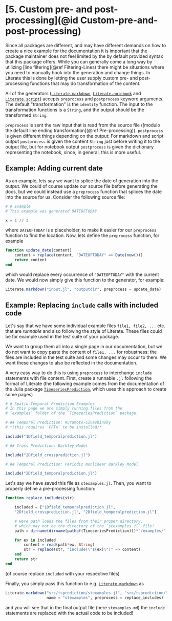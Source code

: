 # [**5.** Custom pre- and post-processing](@id Custom-pre-and-post-processing)

Since all packages are different, and may have different demands on how
to create a nice example for the documentation it is important that
the package maintainer does not feel limited by the by default provided syntax
that this package offers. While you can generally come a long way by utilizing
[line filtering](@ref Filtering-Lines) there might be situations where you need
to manually hook into the generation and change things. In Literate this
is done by letting the user supply custom pre- and post-processing functions
that may do transformation of the content.

All of the generators ([`Literate.markdown`](@ref), [`Literate.notebook`](@ref)
and [`Literate.script`](@ref)) accepts `preprocess` and `postprocess` keyword
arguments. The default "transformation" is the `identity` function. The input
to the transformation functions is a `String`, and the output should be the
transformed `String`.

`preprocess` is sent the raw input that is read from the source file ([modulo the
default line ending transformation](@ref Pre-processing)). `postprocess` is given
different things depending on the output: For markdown and script output `postprocess`
is given the content `String` just before writing it to the output file, but for
notebook output `postprocess` is given the dictionary representing the notebook,
since, in general, this is more useful.

## Example: Adding current date
As an example, lets say we want to splice the date of generation into the output.
We could of course update our source file before generating the docs, but we could
instead use a `preprocess` function that splices the date into the source for us.
Consider the following source file:
```julia
# # Example
# This example was generated DATEOFTODAY

x = 1 // 3
```
where `DATEOFTODAY` is a placeholder, to make it easier for our `preprocess` function
to find the location. Now, lets define the `preprocess` function, for example
```julia
function update_date(content)
    content = replace(content, "DATEOFTODAY" => Date(now()))
    return content
end
```
which would replace every occurrence of `"DATEOFTODAY"` with the current date. We would
now simply give this function to the generator, for example:
```julia
Literate.markdown("input.jl", "outputdir"; preprocess = update_date)
```

## Example: Replacing `include` calls with included code
Let's say that we have some individual example files `file1, file2, ...` etc.
that are _runnable_ and also following the style of Literate. These files could be for example used in the test suite of your package.

We want to group them all into a single page in our documentation, but we
do not want to copy paste the content of `file1, ...` for robustness: the files are included in the test suite and some changes may occur to them. We want these changes to also be reflected in the documentation.

A very easy way to do this is using `preprocess` to interchange `include` statements with file content. First, create a runnable `.jl` following the format of Literate (the following example comes from the documentation of the Julia package [`TimeseriesPrediction`](https://github.com/JuliaDynamics/TimeseriesPrediction.jl), which uses this approach to create some pages)
```julia
# # Spatio-Temporal Prediction Examples
# In this page we are simply running files from the
# `examples` folder of the `TimeseriesPrediction` package.

# ## Temporal Prediction: Kuramoto-Sivashinsky
# *(this requires `FFTW` to be installed)*

include("1Dfield_temporalprediction.jl")

# ## Cross Prediction: Barkley Model

include("2Dfield_crossprediction.jl")

# ## Temporal Prediction: Periodic Nonlinear Barkley Model

include("2Dfield_temporalprediction.jl")
```
Let's say we have saved this file as `stexamples.jl`.
Then, you want to properly define a pre-processing function:
```julia
function replace_includes(str)

    included = ["1Dfield_temporalprediction.jl",
    "2Dfield_crossprediction.jl", "2Dfield_temporalprediction.jl"]

    # Here path loads the files from their proper directory,
    # which may not be the directory of the `stexamples.jl` file!
    path = dirname(dirname(pathof(TimeseriesPrediction)))*"/examples/"

    for ex in included
        content = read(path*ex, String)
        str = replace(str, "include(\"$(ex)\")" => content)
    end
    return str
end
```
(of course replace `included` with your respective files)

Finally, you simply pass this function to e.g. [`Literate.markdown`](@ref) as
```julia
Literate.markdown("src/tsprediction/stexamples.jl", "src/tsprediction/";
                  name = "stexamples", preprocess = replace_includes)
```
and you will see that in the final output file (here `stexamples.md`) the `include`
statements are replaced with the actual code to be included!
